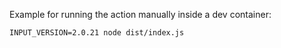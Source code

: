 Example for running the action manually inside a dev container:

```
INPUT_VERSION=2.0.21 node dist/index.js
```
